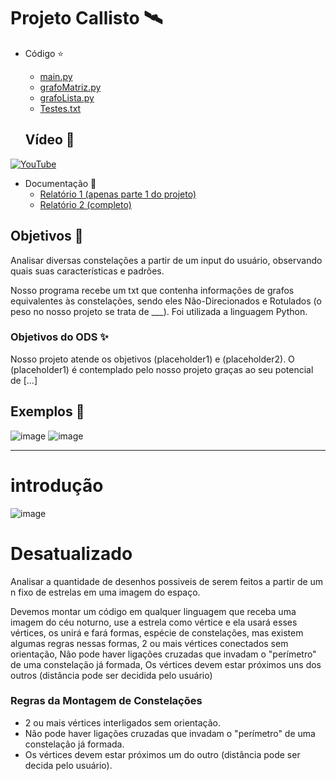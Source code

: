# Projeto Callisto 🛰

* Código ⭐
  * [main.py](Codigo-Projeto/main.py)
  * [grafoMatriz.py](Codigo-Projeto/grafoMatriz.py)
  * [grafoLista.py](Codigo-Projeto/grafoLista.py)
  * [Testes.txt](Codigo-Projeto/Textes_txt)
  
  ## Vídeo 🌟

[![YouTube](https://img.shields.io/badge/YouTube-%23FF0000.svg?style=for-the-badge&logo=YouTube&logoColor=white)]()

* Documentação 🌠
  * [Relatório 1 (apenas parte 1 do projeto)](Documentacao/Relatorio-1.md)
  * [Relatório 2 (completo)](Documentacao/Relatorio-2.md)
 

## Objetivos 🔭

Analisar diversas constelações a partir de um input do usuário, observando quais suas características e padrões.

Nosso programa recebe um txt que contenha informações de grafos equivalentes às constelações, sendo eles Não-Direcionados e Rotulados (o peso no nosso projeto se trata de ___). Foi utilizada a linguagem Python.

### Objetivos do ODS ✨

Nosso projeto atende os objetivos (placeholder1) e (placeholder2). O (placeholder1) é contemplado pelo nosso projeto graças ao seu potencial de [...]


## Exemplos 🌌

![image](https://user-images.githubusercontent.com/80297158/225300068-7e6c8245-13af-4540-ae5a-6fcd8954a74b.png)
![image](https://user-images.githubusercontent.com/80297158/227752344-90b05733-ed4e-45b7-9197-79259e3de308.png)

---

# introdução

![image](https://user-images.githubusercontent.com/80297158/234580682-db1b4b2c-e07e-43c1-a9c7-f3685714fd87.png)

# Desatualizado 

Analisar a quantidade de desenhos possiveis de serem feitos a partir de um n fixo de estrelas em uma imagem do espaço.

Devemos montar um código em qualquer linguagem que receba uma imagem do céu noturno, use a estrela como vértice e ela usará esses vértices, os unirá e fará formas, espécie de constelações, mas existem algumas regras nessas formas, 2 ou mais vértices conectados sem orientação, Não pode haver ligações cruzadas que invadam o "perímetro" de uma constelação já formada, Os vértices devem estar próximos uns dos outros (distância pode ser decidida pelo usuário)

### Regras da Montagem de Constelações

- 2 ou mais vértices interligados sem orientação.
- Não pode haver ligações cruzadas que invadam o "perímetro" de uma constelação já formada.
- Os vértices devem estar próximos um do outro (distância pode ser decida pelo usuário).
